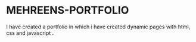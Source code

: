 # MEHREENS-PORTFOLIO
I have created a portfolio in which i have created dynamic pages with html, css and  javascript .
